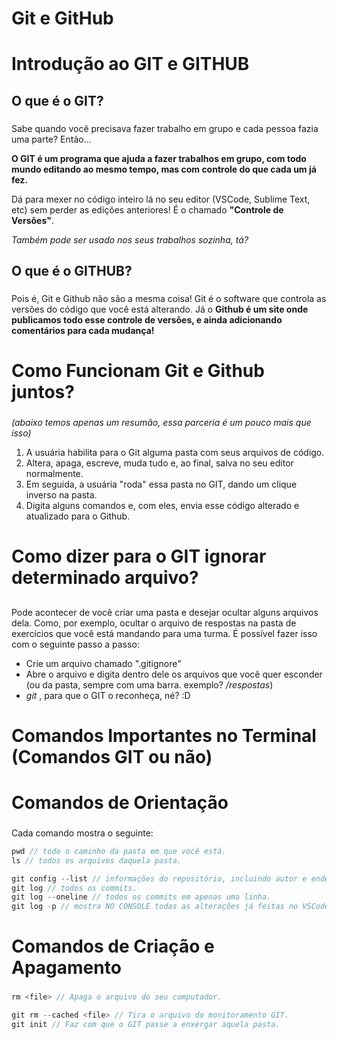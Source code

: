 # Git e GitHub <h1>

# Introdução ao GIT e GITHUB <h2>

## O que é o GIT? <h3>

Sabe quando você precisava fazer trabalho em grupo e cada pessoa fazia uma parte? Então...

**O GIT é um programa que ajuda a fazer trabalhos em grupo, com todo mundo editando ao mesmo tempo, mas com controle do que cada um já fez.**

Dá para mexer no código inteiro lá no seu editor (VSCode, Sublime Text, etc) sem perder as edições anteriores! É o chamado **"Controle de Versões"**.


_Também pode ser usado nos seus trabalhos sozinha, tá?_

## O que é o GITHUB? <h3>

Pois é, Git e Github não são a mesma coisa! Git é o software que controla as versões do código que você está alterando. Já o **Github é um site onde publicamos todo esse controle de versões, e ainda adicionando comentários para cada mudança!**

# Como Funcionam Git e Github juntos? <h3>
_(abaixo temos apenas um resumão, essa parceria é um pouco mais que isso)_

1. A usuária habilita para o Git alguma pasta com seus arquivos de código.
2. Altera, apaga, escreve, muda tudo e, ao final, salva no seu editor normalmente.
3. Em seguida, a usuária "roda" essa pasta no GIT, dando um clique inverso na pasta.
4. Digita alguns comandos e, com eles, envia esse código alterado e atualizado para o Github.

# Como dizer para o GIT ignorar determinado arquivo? <h2>

Pode acontecer de você criar uma pasta e desejar ocultar alguns arquivos dela. Como, por exemplo, ocultar o arquivo de respostas na pasta de exercícios que você está mandando para uma turma. É possível fazer isso com o seguinte passo a passo:

- Crie um arquivo chamado ".gitignore"
- Abre o arquivo e digita dentro dele os arquivos que você quer esconder (ou da pasta, sempre com uma barra. exemplo? */respostas*)
- *git <seu file gitignore>*, para que o GIT o reconheça, né? :D

# Comandos Importantes no Terminal (Comandos GIT ou não) <h2>

# Comandos de Orientação <h3>

Cada comando mostra o seguinte:
```js
pwd // todo o caminho da pasta em que você está.
ls // todos os arquivos daquela pasta.

git config --list // informações do repositório, incluindo autor e endereço.
git log // todos os commits.
git log --oneline // todos os commits em apenas uma linha.
git log -p // mostra NO CONSOLE todas as alterações já feitas no VSCode.
```

# Comandos de Criação e Apagamento <h3>

```js
rm <file> // Apaga o arquivo do seu computador.

git rm --cached <file> // Tira o arquivo do monitoramento GIT.
git init // Faz com que o GIT passe a enxergar aquela pasta.
```